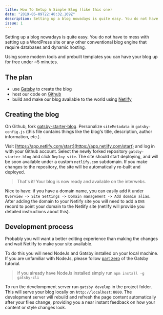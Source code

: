 ```yaml
---
title: How To Setup A Simple Blog (like this one)
date: "2019-05-09T22:40:32.169Z"
description: Setting up a blog nowadays is quite easy. You do not have to mess with setting up a WordPress site or any other conventional blog engine that require databases and dynamic hosting. Create a static generated blog in 5 minutes.
issue: 1
---
```


Setting up a blog nowadays is quite easy. You do not have to mess with setting up
a WordPress site or any other conventional blog engine that require databases and
dynamic hosting.

Using some modern tools and prebuilt templates you can have your blog up for free
under ~5 minutes.

## The plan

- use [Gatsby](https://www.gatsbyjs.org/) to create the blog
- host our code on [Github](https://github.com/)
- build and make our blog available to the world using [Netlify](https://www.netlify.com/)

## Creating the blog

On Github, fork [gatsby-starter-blog](https://github.com/gatsbyjs/gatsby-starter-blog).
Personalize `siteMetadata` in `gatsby-config.js` (this file contains things like the blog's
title, description, author information, etc.).

Visit [https://app.netlify.com/start](https://app.netlify.com/start) and log in with your Github account.
Select the newly forked repository `gatsby-starter-blog` and click `Deploy site`. The site should start deploying,
and will be soon available under a custom `netlify.com` subdomain. If you make changes to the repository,
the site will be automatically re-built and deployed.

> That's it! Your blog is now ready and available on the interwebs.

Nice to have: if you have a domain name, you can easily add it under `Overview -> Site Settings -> Domain management -> Add domain alias`. After adding the domain to your Netlify site you will need to add a `DNS` record to point your domain to the Netlify site (netlify will provide you detailed instructions about this).

## Development process

Probably you will want a better editing experience than making the changes and wait Netlify to make your site available.

To do this you will need NodeJs and Gatsby installed on your local machine. If you are unfamiliar with NodeJs,
please follow [part zero](https://www.gatsbyjs.org/tutorial/part-zero/) of the Gatsby tutorial.

> If you already have NodeJs installed simply run `npm install -g gatsby-cli`

To run the develompment server run `gatsby develop` in the project folder. This will serve
your blog locally on `http://localhost:8000`. The development server will rebuild and refresh
the page content automatically after your files change, providing you a near instant feedback
on how your content or style changes look.
